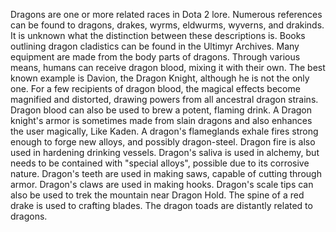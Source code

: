 Dragons are one or more related races in Dota 2 lore. Numerous references can be found to dragons, drakes, wyrms, eldwurms, wyverns, and drakinds. It is unknown what the distinction between these descriptions is. Books outlining dragon cladistics can be found in the Ultimyr Archives.
Many equipment are made from the body parts of dragons.
Through various means, humans can receive dragon blood, mixing it with their own. The best known example is Davion, the  Dragon Knight, although he is not the only one. For a few recipients of dragon blood, the magical effects become magnified and distorted, drawing powers from all ancestral dragon strains. Dragon blood can also be used to brew a potent, flaming drink.
A Dragon knight's armor is sometimes made from slain dragons and also enhances the user magically, Like Kaden.
A dragon's flameglands exhale fires strong enough to forge new alloys, and possibly dragon-steel. Dragon fire is also used in hardening drinking vessels.
Dragon's saliva is used in alchemy, but needs to be contained with "special alloys", possible due to its corrosive nature.
Dragon's teeth are used in making saws, capable of cutting through armor.
Dragon's claws are used in making hooks.
Dragon's scale tips can also be used to trek the mountain near Dragon Hold.
The spine of a red drake is used to crafting blades.
The dragon toads are distantly related to dragons.
